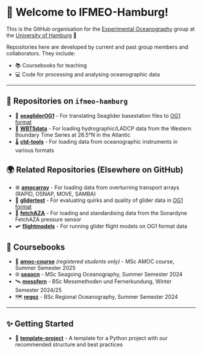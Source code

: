 # 👋 Welcome to IFMEO-Hamburg!

This is the GitHub organisation for the [Experimental Oceanography](http://eleanorfrajka.com) group at the [University of Hamburg](https://www.ifm.uni-hamburg.de/en.html) 🌊

Repositories here are developed by current and past group members and collaborators. They include:

- 📚 Coursebooks for teaching
- 💻 Code for processing and analysing oceanographic data

---
  
## 🧰 Repositories on `ifmeo-hamburg`

- 🚀 [**seagliderOG1**](http://github.com/ifmeo-hamburg/seagliderOG1) - For translating Seaglider basestation files to [OG1 format](https://oceangliderscommunity.github.io/OG-format-user-manual/OG_Format.html)
- 🌊 [**WBTSdata**](http://github.com/ifmeo-hamburg/WBTSdata) - For loading hydrographic/LADCP data from the Western Boundary Time Series at 26.5°N in the Atlantic
- 🌡️ [**ctd-tools**](http://github.com/ifmeo-hamburg/ctd-tools) - For loading data from oceanographic instruments in various formats



## 🌍 Related Repositories (Elsewhere on GitHub)

- ⚙️ [**amocarray**](http://github.com/AMOCCommunity/amocarray) - For loading data from overturning transport arrays (RAPID, OSNAP, MOVE, SAMBA)
- 🤖 [**glidertest**](http://github.com/oceangliderscommunity/glidertest) - For evaluating quirks and quality of glider data in [OG1 format](https://oceangliderscommunity.github.io/OG-format-user-manual/OG_Format.html)
- 🧭 [**fetchAZA**](http://github.com/eleanorfrajka/fetchAZA) - For loading and standardising data from the Sonardyne FetchAZA pressure sensor
- 🛩️ [**flightmodels**](http://github.com/eleanorfrajka/flightmodels) - For running glider flight models on OG1 format data
  


## 📘 Coursebooks

- 🔄 [**amoc-course**](http://github.com/ifmeo-hamburg/amoc-course) *(registered students only)* - MSc AMOC course, Summer Semester 2025
- 🌐 [**seaocn**](http://github.com/ifmeo-hamburg/seaocn) - MSc Seagoing Oceanography, Summer Semester 2024
- 🛰️ [**messfern**](http://github.com/ifmeo-hamburg/messfern) - BSc Messmethoden und Fernerkundung, Winter Semester 2024/25
- 🗺️ [**regoz**](http://github.com/ifmeo-hamburg/regoz) - BSc Regional Oceanography, Summer Semester 2024

---

## ✨ Getting Started

- 🧪 [**template-project**](http://github.com/eleanorfrajka/template-project) - A template for a Python project with our recommended structure and best practices



<!--
🌈 Contribution guidelines - how can the community get involved?
👩‍💻 Useful resources - where can the community find your docs?
🍿 Fun facts - what does your team eat for breakfast?
🧙 You can do mighty things with [Markdown](https://docs.github.com/github/writing-on-github/getting-started-with-writing-and-formatting-on-github/basic-writing-and-formatting-syntax)
-->

